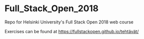 # Full_Stack_Open_2018
Repo for Helsinki University's Full Stack Open 2018 web course

Exercises can be found at https://fullstackopen.github.io/tehtävät/
